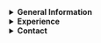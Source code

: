 <!--


### Hi there 👋
**ankthba/ankthba** is a ✨ _special_ ✨ repository because its `README.md` (this file) appears on your GitHub profile.

Here are some ideas to get you started:

- 🔭 I’m currently working on ...
- 🌱 I’m currently learning ...
- 👯 I’m looking to collaborate on ...
- 🤔 I’m looking for help with ...
- 💬 Ask me about ...
- 📫 How to reach me: ...
- 😄 Pronouns: ...
- ⚡ Fun fact: ...

### Hi there ✌🏻
- 🔭 I’m currently working on FRC robotics projects (prev FTC)
  - FRC WPILibC++ (competent)
  - FTC Java SDK (proficient)
- 💻 I have experience in:
  -  Java (expert)
  -  C (competent)
  -  C# (competent)
  -  C++ (proficient)
  -  Python (expert)
  -  JS (proficient)
  -  HTML + CSS (expert)
  -  Swift (novice)
- 🌱 I'm currently improving:
  - Swift skills
- 📫 How to reach me:
  - aniketh.contact@gmail.com

-->


<details>
  <summary><b>General Information</b></summary>

- **Name:** Aniketh
- **School:** Oakton High School
- **Team:** FRC 623
- **Current Project:** FRC Robotics (previously FTC)

</details>

<details>
  <summary><b>Experience</b></summary>

### Languages
- C: Intermediate
- C#: Intermediate
- C++: Proficient
- HTML + CSS: Expert
- Java: Expert
- JavaScript: Proficient
- Python: Expert

### Environments
- FRC WPILibC++
- FTC Java SDK
- iOS
- iPadOS
- macOS

### Integrated Development Environments
- Android Studio
- Atom
- Eclipse
- IDLE
- IntelliJ
- jGRASP
- PyCharm
- Visual Studio
- VS Code
- Xcode

</details>

<details>
  <summary><b>Contact</b></summary>

- **Email:** [aniketh.contact@gmail.com](mailto:aniketh.contact@gmail.com)
- **Discord:** ankthba

</details>
